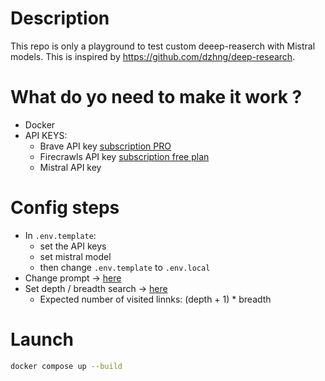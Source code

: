# Description
This repo is only a playground to test custom deeep-reaserch with Mistral models.
This is inspired by https://github.com/dzhng/deep-research.

# What do yo need to make it work ?
- Docker
- API KEYS:
  - Brave API key [subscription PRO](https://api-dashboard.search.brave.com/app/subscriptions/subscribe)
  - Firecrawls API key [subscription free plan](https://www.firecrawl.dev/pricing)
  - Mistral API key

# Config steps 
- In `.env.template`:
  - set the API keys
  - set mistral model
  - then change `.env.template` to `.env.local`
- Change prompt -> [here](https://github.com/carl2g/mistral-deep-research/blob/master/src/deep-research.ts#L67)
- Set depth / breadth search -> [here](https://github.com/carl2g/mistral-deep-research/blob/master/src/deep-research.ts#L69)
  - Expected number of visited linnks: (depth + 1) * breadth

# Launch 

```bash
docker compose up --build
```
